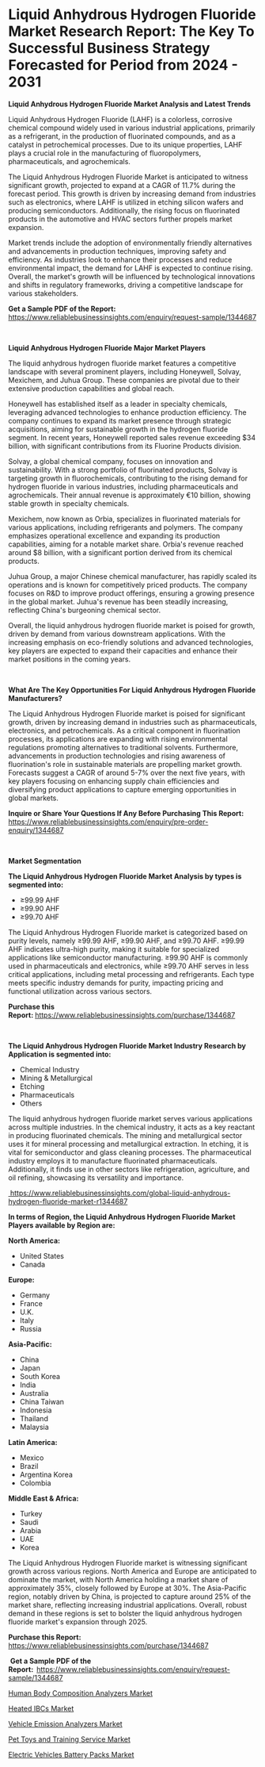 <p><h1>Liquid Anhydrous Hydrogen Fluoride Market Research Report: The Key To Successful Business Strategy Forecasted for Period from 2024 - 2031</h1></p><p><strong>Liquid Anhydrous Hydrogen Fluoride Market Analysis and Latest Trends</strong></p>
<p><p>Liquid Anhydrous Hydrogen Fluoride (LAHF) is a colorless, corrosive chemical compound widely used in various industrial applications, primarily as a refrigerant, in the production of fluorinated compounds, and as a catalyst in petrochemical processes. Due to its unique properties, LAHF plays a crucial role in the manufacturing of fluoropolymers, pharmaceuticals, and agrochemicals.</p><p>The Liquid Anhydrous Hydrogen Fluoride Market is anticipated to witness significant growth, projected to expand at a CAGR of 11.7% during the forecast period. This growth is driven by increasing demand from industries such as electronics, where LAHF is utilized in etching silicon wafers and producing semiconductors. Additionally, the rising focus on fluorinated products in the automotive and HVAC sectors further propels market expansion.</p><p>Market trends include the adoption of environmentally friendly alternatives and advancements in production techniques, improving safety and efficiency. As industries look to enhance their processes and reduce environmental impact, the demand for LAHF is expected to continue rising. Overall, the market's growth will be influenced by technological innovations and shifts in regulatory frameworks, driving a competitive landscape for various stakeholders.</p></p>
<p><strong>Get a Sample PDF of the Report:&nbsp;</strong> <a href="https://www.reliablebusinessinsights.com/enquiry/request-sample/1344687?utm_campaign=75&utm_medium=2&utm_source=Github&utm_content=ia&utm_term=12102024&utm_id=liquid-anhydrous-hydrogen-fluoride">https://www.reliablebusinessinsights.com/enquiry/request-sample/1344687</a></p>
<p>&nbsp;</p>
<p><strong>Liquid Anhydrous Hydrogen Fluoride Major Market Players</strong></p>
<p><p>The liquid anhydrous hydrogen fluoride market features a competitive landscape with several prominent players, including Honeywell, Solvay, Mexichem, and Juhua Group. These companies are pivotal due to their extensive production capabilities and global reach.</p><p>Honeywell has established itself as a leader in specialty chemicals, leveraging advanced technologies to enhance production efficiency. The company continues to expand its market presence through strategic acquisitions, aiming for sustainable growth in the hydrogen fluoride segment. In recent years, Honeywell reported sales revenue exceeding $34 billion, with significant contributions from its Fluorine Products division.</p><p>Solvay, a global chemical company, focuses on innovation and sustainability. With a strong portfolio of fluorinated products, Solvay is targeting growth in fluorochemicals, contributing to the rising demand for hydrogen fluoride in various industries, including pharmaceuticals and agrochemicals. Their annual revenue is approximately €10 billion, showing stable growth in specialty chemicals.</p><p>Mexichem, now known as Orbia, specializes in fluorinated materials for various applications, including refrigerants and polymers. The company emphasizes operational excellence and expanding its production capabilities, aiming for a notable market share. Orbia's revenue reached around $8 billion, with a significant portion derived from its chemical products.</p><p>Juhua Group, a major Chinese chemical manufacturer, has rapidly scaled its operations and is known for competitively priced products. The company focuses on R&D to improve product offerings, ensuring a growing presence in the global market. Juhua's revenue has been steadily increasing, reflecting China's burgeoning chemical sector.</p><p>Overall, the liquid anhydrous hydrogen fluoride market is poised for growth, driven by demand from various downstream applications. With the increasing emphasis on eco-friendly solutions and advanced technologies, key players are expected to expand their capacities and enhance their market positions in the coming years.</p></p>
<p>&nbsp;</p>
<p><strong>What Are The Key Opportunities For Liquid Anhydrous Hydrogen Fluoride Manufacturers?</strong></p>
<p><p>The Liquid Anhydrous Hydrogen Fluoride market is poised for significant growth, driven by increasing demand in industries such as pharmaceuticals, electronics, and petrochemicals. As a critical component in fluorination processes, its applications are expanding with rising environmental regulations promoting alternatives to traditional solvents. Furthermore, advancements in production technologies and rising awareness of fluorination's role in sustainable materials are propelling market growth. Forecasts suggest a CAGR of around 5-7% over the next five years, with key players focusing on enhancing supply chain efficiencies and diversifying product applications to capture emerging opportunities in global markets.</p></p>
<p><strong>Inquire or Share Your Questions If Any Before Purchasing This Report:</strong> <a href="https://www.reliablebusinessinsights.com/enquiry/pre-order-enquiry/1344687?utm_campaign=75&utm_medium=2&utm_source=Github&utm_content=ia&utm_term=12102024&utm_id=liquid-anhydrous-hydrogen-fluoride">https://www.reliablebusinessinsights.com/enquiry/pre-order-enquiry/1344687</a></p>
<p>&nbsp;</p>
<p><strong>Market Segmentation</strong></p>
<p><strong>The Liquid Anhydrous Hydrogen Fluoride Market Analysis by types is segmented into:</strong></p>
<p><ul><li>≥99.99 AHF</li><li>≥99.90 AHF</li><li>≥99.70 AHF</li></ul></p>
<p><p>The Liquid Anhydrous Hydrogen Fluoride market is categorized based on purity levels, namely ≥99.99 AHF, ≥99.90 AHF, and ≥99.70 AHF. ≥99.99 AHF indicates ultra-high purity, making it suitable for specialized applications like semiconductor manufacturing. ≥99.90 AHF is commonly used in pharmaceuticals and electronics, while ≥99.70 AHF serves in less critical applications, including metal processing and refrigerants. Each type meets specific industry demands for purity, impacting pricing and functional utilization across various sectors.</p></p>
<p><strong>Purchase this Report:&nbsp;</strong><a href="https://www.reliablebusinessinsights.com/purchase/1344687?utm_campaign=75&utm_medium=2&utm_source=Github&utm_content=ia&utm_term=12102024&utm_id=liquid-anhydrous-hydrogen-fluoride">https://www.reliablebusinessinsights.com/purchase/1344687</a></p>
<p>&nbsp;</p>
<p><strong>The Liquid Anhydrous Hydrogen Fluoride Market Industry Research by Application is segmented into:</strong></p>
<p><ul><li>Chemical Industry</li><li>Mining & Metallurgical</li><li>Etching</li><li>Pharmaceuticals</li><li>Others</li></ul></p>
<p><p>The liquid anhydrous hydrogen fluoride market serves various applications across multiple industries. In the chemical industry, it acts as a key reactant in producing fluorinated chemicals. The mining and metallurgical sector uses it for mineral processing and metallurgical extraction. In etching, it is vital for semiconductor and glass cleaning processes. The pharmaceutical industry employs it to manufacture fluorinated pharmaceuticals. Additionally, it finds use in other sectors like refrigeration, agriculture, and oil refining, showcasing its versatility and importance.</p></p>
<p><a href="https://www.reliablebusinessinsights.com/global-liquid-anhydrous-hydrogen-fluoride-market-r1344687?utm_campaign=75&utm_medium=2&utm_source=Github&utm_content=ia&utm_term=12102024&utm_id=liquid-anhydrous-hydrogen-fluoride">&nbsp;https://www.reliablebusinessinsights.com/global-liquid-anhydrous-hydrogen-fluoride-market-r1344687</a></p>
<p><strong>In terms of Region, the Liquid Anhydrous Hydrogen Fluoride Market Players available by Region are:</strong></p>
<p>
    <p> <strong> North America: </strong>
        <ul>
            <li>United States</li>
            <li>Canada</li>
        </ul>
        </p> 
    <p> <strong> Europe: </strong>
        <ul>
            <li>Germany</li>
            <li>France</li>
            <li>U.K.</li>
            <li>Italy</li>
            <li>Russia</li>
        </ul>
        </p> 
    <p> <strong> Asia-Pacific: </strong>
        <ul>
            <li>China</li>
            <li>Japan</li>
            <li>South Korea</li>
            <li>India</li>
            <li>Australia</li>
            <li>China Taiwan</li>
            <li>Indonesia</li>
            <li>Thailand</li>
            <li>Malaysia</li>
        </ul>
        </p> 
    <p> <strong> Latin America: </strong>
        <ul>
            <li>Mexico</li>
            <li>Brazil</li>
            <li>Argentina Korea</li>
            <li>Colombia</li>
        </ul>
        </p> 
    <p> <strong> Middle East & Africa: </strong>
        <ul>
            <li>Turkey</li>
            <li>Saudi</li>
            <li>Arabia</li>
            <li>UAE</li>
            <li>Korea</li>
        </ul>
    </p>
    </p>
<p><p>The Liquid Anhydrous Hydrogen Fluoride market is witnessing significant growth across various regions. North America and Europe are anticipated to dominate the market, with North America holding a market share of approximately 35%, closely followed by Europe at 30%. The Asia-Pacific region, notably driven by China, is projected to capture around 25% of the market share, reflecting increasing industrial applications. Overall, robust demand in these regions is set to bolster the liquid anhydrous hydrogen fluoride market's expansion through 2025.</p></p>
<p><strong>Purchase this Report: </strong><a href="https://www.reliablebusinessinsights.com/purchase/1344687?utm_campaign=75&utm_medium=2&utm_source=Github&utm_content=ia&utm_term=12102024&utm_id=liquid-anhydrous-hydrogen-fluoride">https://www.reliablebusinessinsights.com/purchase/1344687</a></p>
<p>&nbsp;<strong>Get a Sample PDF of the Report:&nbsp;&nbsp;</strong><a href="https://www.reliablebusinessinsights.com/enquiry/request-sample/1344687?utm_campaign=75&utm_medium=2&utm_source=Github&utm_content=ia&utm_term=12102024&utm_id=liquid-anhydrous-hydrogen-fluoride">https://www.reliablebusinessinsights.com/enquiry/request-sample/1344687</a></p>
<p><strong></strong></p>
<p><p><a href="https://www.linkedin.com/pulse/future-trends-global-human-body-composition-analyzers-market-x4pkc?utm_campaign=75&utm_medium=2&utm_source=Github&utm_content=ia&utm_term=12102024&utm_id=liquid-anhydrous-hydrogen-fluoride">Human Body Composition Analyzers Market</a></p><p><a href="https://github.com/taketakyriffecd/Market-Research-Report-List-1/blob/main/heated-ibcs-market.md?utm_campaign=75&utm_medium=2&utm_source=Github&utm_content=ia&utm_term=12102024&utm_id=liquid-anhydrous-hydrogen-fluoride">Heated IBCs Market</a></p><p><a href="https://www.linkedin.com/pulse/vehicle-emission-analyzers-mosaic-piecing-together-global-abyye?utm_campaign=75&utm_medium=2&utm_source=Github&utm_content=ia&utm_term=12102024&utm_id=liquid-anhydrous-hydrogen-fluoride">Vehicle Emission Analyzers Market</a></p><p><a href="https://github.com/isbel3opkkem/Market-Research-Report-List-1/blob/main/pet-toys-and-training-service-market.md?utm_campaign=75&utm_medium=2&utm_source=Github&utm_content=ia&utm_term=12102024&utm_id=liquid-anhydrous-hydrogen-fluoride">Pet Toys and Training Service Market</a></p><p><a href="https://www.linkedin.com/pulse/electric-vehicles-battery-packs-market-global-trends-forecast-8in1e?utm_campaign=75&utm_medium=2&utm_source=Github&utm_content=ia&utm_term=12102024&utm_id=liquid-anhydrous-hydrogen-fluoride">Electric Vehicles Battery Packs Market</a></p></p>